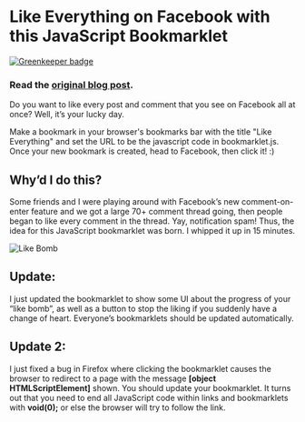 # Like Everything on Facebook with this JavaScript Bookmarklet

[![Greenkeeper badge](https://badges.greenkeeper.io/feross/Facebook-Like-Everything.svg)](https://greenkeeper.io/)

### Read the [original blog post](http://feross.org/like-everything-on-facebook/).

Do you want to like every post and comment that you see on Facebook all at once? Well, it’s your lucky day.

Make a bookmark in your browser's bookmarks bar with the title "Like Everything" and set the URL to be the javascript code in bookmarklet.js. Once your new bookmark is created, head to Facebook, then click it! :)

## Why’d I do this?

Some friends and I were playing around with Facebook’s new comment-on-enter feature and we got a large 70+ comment thread going, then people began to like every comment in the thread. Yay, notification spam! Thus, the idea for this JavaScript bookmarklet was born. I whipped it up in 15 minutes.

![Like Bomb](http://feross.org/images/like-bomb.png)

## Update:

I just updated the bookmarklet to show some UI about the progress of your “like bomb”, as well as a button to stop the liking if you suddenly have a change of heart. Everyone’s bookmarklets should be updated automatically.

## Update 2:

I just fixed a bug in Firefox where clicking the bookmarklet causes the browser to redirect to a page with the message **[object HTMLScriptElement]** shown. You should update your bookmarklet. It turns out that you need to end all JavaScript code within links and bookmarklets with **void(0);** or else the browser will try to follow the link.